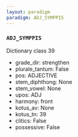 ```yaml
---
layout: paradigm
paradigm: ADJ_SYMPPIS
---
```

### ` ADJ_SYMPPIS `

Dictionary class 39
* grade_dir: strengthen
* plurale_tantum: False
* pos: ADJECTIVE
* stem_diphthong: None
* stem_vowel: None
* upos: ADJ
* harmony: front
* kotus_av: None
* kotus_tn: 39
* clitics: False
* possessive: False
